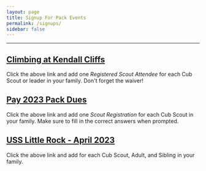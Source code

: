 ```yaml
---
layout: page
title: Signup For Pack Events
permalink: /signups/
sidebar: false
---
```


************
<!--
There are no currently open signups.
-->

<!--
## [Cub Haunted, Oct 7-9, 2022](https://cub-haunted-weekend-2022.cheddarup.com)
Join us at Cub Haunted for a spooky time!
-->
<!--
## [Roller Skating Popcorn Celebration](https://pack-150-roller-skating-popcorn-celebration-2022.cheddarup.com)
Please RSVP for our December 6th Skating Party and Pack Meeting.
-->

## [Climbing at Kendall Cliffs]([https://pack-150-registration-for-2023.cheddarup.com](https://pack1-150-2023-kendal-cliffs.cheddarup.com))
Click the above link and add one _Registered Scout Attendee_ for each Cub Scout or leader in your family. Don't forget the waiver!

## [Pay 2023 Pack Dues](https://pack-150-registration-for-2023.cheddarup.com)
Click the above link and add one _Scout Registration_ for each Cub Scout in your family. Make sure to fill in the correct answers when prompted.

## [USS Little Rock - April 2023](https://pack-150-uss-little-rock-spring-2023.cheddarup.com)
Click the above link and add for each Cub Scout, Adult, and Sibling in your family. 



